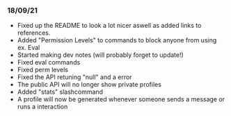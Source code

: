 ### 18/09/21

-   Fixed up the README to look a lot nicer aswell as added links to references.
-   Added "Permission Levels" to commands to block anyone from using ex. Eval
-   Started making dev notes (will probably forget to update!)
-   Fixed eval commands
-   Fixed perm levels
-   Fixed the API retuning "null" and a error
-   The public API will no longer show private profiles
-   Added "stats" slashcommand
-   A profile will now be generated whenever someone sends a message or runs a interaction
